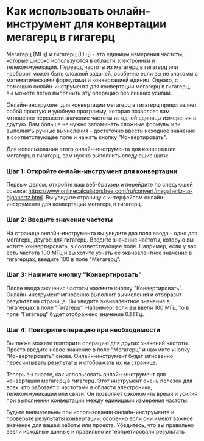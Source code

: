 Как использовать онлайн-инструмент для конвертации мегагерц в гигагерц
======================================================================

Мегагерц (МГц) и гигагерц (ГГц) - это единицы измерения частоты, которые широко используются в области электроники и телекоммуникаций. Перевод частоты из мегагерц в гигагерц или наоборот может быть сложной задачей, особенно если вы не знакомы с математическими формулами и конвертацией единиц. Однако, с помощью онлайн-инструмента для конвертации мегагерц в гигагерц, вы можете легко выполнить эту операцию без лишних усилий.

Онлайн-инструмент для конвертации мегагерц в гигагерц представляет собой простую и удобную программу, которая позволяет вам мгновенно перевести значение частоты из одной единицы измерения в другую. Вам больше не нужно запоминать сложные формулы или выполнять ручные вычисления - достаточно ввести исходное значение в соответствующее поле и нажать кнопку "Конвертировать".

Для использования этого онлайн-инструмента для конвертации мегагерц в гигагерц, вам нужно выполнить следующие шаги:

### Шаг 1: Откройте онлайн-инструмент для конвертации

Первым делом, откройте ваш веб-браузер и перейдите по следующей ссылке: <https://www.onlinecalculatorsfree.com/ru/convert/megahertz-to-gigahertz.html>. Вы увидите страницу с интерфейсом онлайн-инструмента для конвертации мегагерц в гигагерц.

### Шаг 2: Введите значение частоты

На странице онлайн-инструмента вы увидите два поля ввода - одно для мегагерц, другое для гигагерц. Введите значение частоты, которую вы хотите конвертировать, в соответствующее поле. Например, если у вас есть частота 100 МГц и вы хотите узнать ее эквивалентное значение в гигагерцах, введите 100 в поле "Мегагерц".

### Шаг 3: Нажмите кнопку "Конвертировать"

После ввода значения частоты нажмите кнопку "Конвертировать". Онлайн-инструмент мгновенно выполнит вычисления и отобразит результат на странице. Вы увидите эквивалентное значение в гигагерцах в поле "Гигагерц". Например, если вы ввели 100 МГц, то в поле "Гигагерц" будет отображено значение 0.1 ГГц.

### Шаг 4: Повторите операцию при необходимости

Вы также можете повторить операцию для других значений частоты. Просто введите новое значение в поле "Мегагерц" и нажмите кнопку "Конвертировать" снова. Онлайн-инструмент будет мгновенно пересчитывать результаты и отображать их на странице.

Теперь вы знаете, как использовать онлайн-инструмент для конвертации мегагерц в гигагерц. Этот инструмент очень полезен для всех, кто работает с частотами в области электроники, телекоммуникаций или связи. Он позволяет сэкономить время и усилия при выполнении конвертации между единицами измерения частоты.

Будьте внимательны при использовании онлайн-инструмента и проверьте результаты конвертации, особенно если они имеют важное значение для вашей работы или проекта. Убедитесь, что вы правильно ввели исходные данные и правильно интерпретировали результаты.